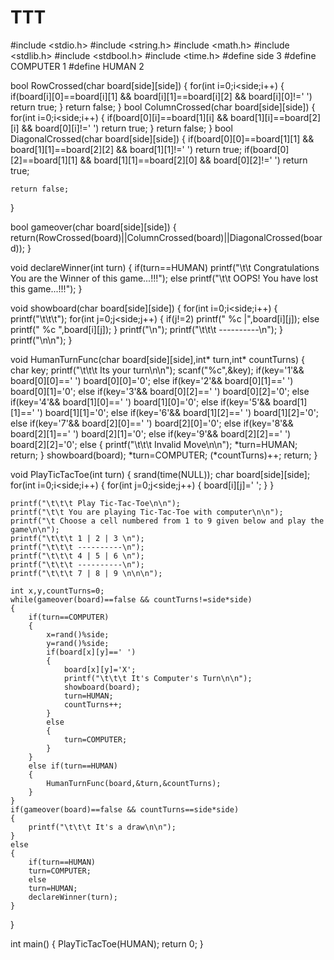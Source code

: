 # TTT
#include <stdio.h>
#include <string.h>
#include <math.h>
#include <stdlib.h>
#include <stdbool.h>
#include <time.h>
#define side 3
#define COMPUTER 1 
#define HUMAN 2

bool RowCrossed(char board[side][side])
{
    for(int i=0;i<side;i++)
    {
        if(board[i][0]==board[i][1] && board[i][1]==board[i][2] && board[i][0]!=' ')
        return true;
    }
    return false;
}
bool ColumnCrossed(char board[side][side])
{
    for(int i=0;i<side;i++)
    {
        if(board[0][i]==board[1][i] && board[1][i]==board[2][i] && board[0][i]!=' ')
        return true;
    }
    return false;
}
bool DiagonalCrossed(char board[side][side])
{
    if(board[0][0]==board[1][1] && board[1][1]==board[2][2] && board[1][1]!=' ')
    return true;
    if(board[0][2]==board[1][1] && board[1][1]==board[2][0] && board[0][2]!=' ')
    return true;
    
    return false;
}

bool gameover(char board[side][side])
{
    return(RowCrossed(board)||ColumnCrossed(board)||DiagonalCrossed(board));
}

void declareWinner(int turn)
{
    if(turn==HUMAN)
    printf("\t\t Congratulations You are the Winner of this game...!!!");
    else
    printf("\t\t OOPS! You have lost this game...!!!");
}

void showboard(char board[side][side])
{
    for(int i=0;i<side;i++)
    {
        printf("\t\t\t");
        for(int j=0;j<side;j++)
        {
            if(j!=2)
            printf(" %c |",board[i][j]);
            else
            printf(" %c ",board[i][j]);
        }
        printf("\n");
        printf("\t\t\t ----------\n");
    }
    printf("\n\n");
}

void HumanTurnFunc(char board[side][side],int* turn,int* countTurns)
{
    char key;
    printf("\t\t\t Its your turn\n\n");
    scanf("%c",&key);
    if(key='1'&& board[0][0]==' ')
    board[0][0]='0';
    else if(key='2'&& board[0][1]==' ')
    board[0][1]='0';
    else if(key='3'&& board[0][2]==' ')
    board[0][2]='0';
    else if(key='4'&& board[1][0]==' ')
    board[1][0]='0';
    else if(key='5'&& board[1][1]==' ')
    board[1][1]='0';
    else if(key='6'&& board[1][2]==' ')
    board[1][2]='0';
    else if(key='7'&& board[2][0]==' ')
    board[2][0]='0';
    else if(key='8'&& board[2][1]==' ')
    board[2][1]='0';
    else if(key='9'&& board[2][2]==' ')
    board[2][2]='0';
    else
    {
        printf("\t\t\t Invalid Move\n\n");
        *turn=HUMAN;
        return;
    }
    showboard(board);
    *turn=COMPUTER;
    (*countTurns)++;
    return;
}

void PlayTicTacToe(int turn)
{
    srand(time(NULL));
    char board[side][side];
    for(int i=0;i<side;i++)
    {
        for(int j=0;j<side;j++)
        {
            board[i][j]=' ';
        }
    }
    
    printf("\t\t\t Play Tic-Tac-Toe\n\n");
    printf("\t\t You are playing Tic-Tac-Toe with computer\n\n");
    printf("\t Choose a cell numbered from 1 to 9 given below and play the game\n\n");
    printf("\t\t\t 1 | 2 | 3 \n");
    printf("\t\t\t ----------\n");
    printf("\t\t\t 4 | 5 | 6 \n");
    printf("\t\t\t ----------\n");
    printf("\t\t\t 7 | 8 | 9 \n\n\n");
    
    int x,y,countTurns=0;
    while(gameover(board)==false && countTurns!=side*side)
    {
        if(turn==COMPUTER)
        {
            x=rand()%side;
            y=rand()%side;
            if(board[x][y]==' ')
            {
                board[x][y]='X';
                printf("\t\t\t It's Computer's Turn\n\n");
                showboard(board);
                turn=HUMAN;
                countTurns++;
            }
            else
            {
                turn=COMPUTER;
            }
        }
        else if(turn==HUMAN)
        {
            HumanTurnFunc(board,&turn,&countTurns);
        }
    }
    if(gameover(board)==false && countTurns==side*side)
    {
        printf("\t\t\t It's a draw\n\n");
    }
    else
    {
        if(turn==HUMAN)
        turn=COMPUTER;
        else
        turn=HUMAN;
        declareWinner(turn);
    }
}

int main()
{
    PlayTicTacToe(HUMAN);
    return 0;
}
